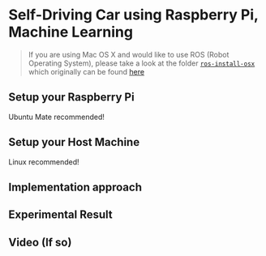 # Self-Driving Car using Raspberry Pi, Machine Learning

> If you are using Mac OS X and would like to use ROS (Robot Operating System), please take a look at the folder [`ros-install-osx`](./ros-install-osx) which originally can be found [here](https://github.com/mikepurvis/ros-install-osx)

## Setup your Raspberry Pi

Ubuntu Mate recommended!


## Setup your Host Machine

Linux recommended!


## Implementation approach



## Experimental Result


## Video (If so)



